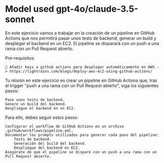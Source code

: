 # Model used gpt-4o/claude-3.5-sonnet

En este ejercicio vamos a trabajar en la creación de un pipeline en GitHub Actions que nos permitirá pasar unos tests de backend, generar un build y desplegar el backend en un EC2. El pipeline se disparará con un push a una rama con un Pull Request abierto.

Pre-requisitos:

    🔗 Añadir keys a github actions para desplegar automáticamente en AWS -> https://lightrains.com/blogs/deploy-aws-ec2-using-github-actions/ 

Tu misión en este ejercicio es crear un pipeline en GitHub Actions que, tras el trigger "push a una rama con un Pull Request abierto", siga los siguientes pasos:

    Pase unos tests de backend.
    Genere un build del backend.
    Despliegue el backend en un EC2. 

Para ello, debes seguir estos pasos:

    Configurar el workflow de GitHub Actions en un archivo .github/workflows/pipeline.yml.
    Documentar los prompts utilizados para generar cada paso del pipeline:
        Tests de backend.
        Generación del build del backend.
        Despliegue del backend en EC2.
    Asegúrate de que el pipeline se dispare con un push a una rama con un Pull Request abierto.